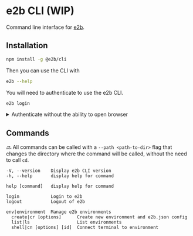 # e2b CLI (WIP)

Command line interface for [e2b](https://e2b.dev/).

## Installation

```sh
npm install -g @e2b/cli
```

Then you can use the CLI with

```sh
e2b --help
```

You will need to authenticate to use the e2b CLI.

```sh
e2b login
```

<details>
<summary>Authenticate without the ability to open browser</summary>

To authenticate without the ability to open browser, you can provide E2B_ACCESS_TOKEN as an environment variable.
Obtain your E2B_ACCESS_TOKEN from at [e2b.dev/docs](https://e2b.dev/docs).

```sh
E2B_ACCESS_TOKEN=sk_e2b_... e2b login
```

</details>

## Commands

🔜 All commands can be called with a `--path <path-to-dir>` flag that changes the directory where the command will be
called, without the need to call `cd`.

```text
-V, --version    Display e2b CLI version
-h, --help       display help for command
```

```text
help [command]   display help for command

login            Login to e2b
logout           Logout of e2b

env|environment  Manage e2b environments
  create|cr [options]      Create new environment and e2b.json config
  list|ls                  List environments
  shell|cn [options] [id]  Connect terminal to environment
```
